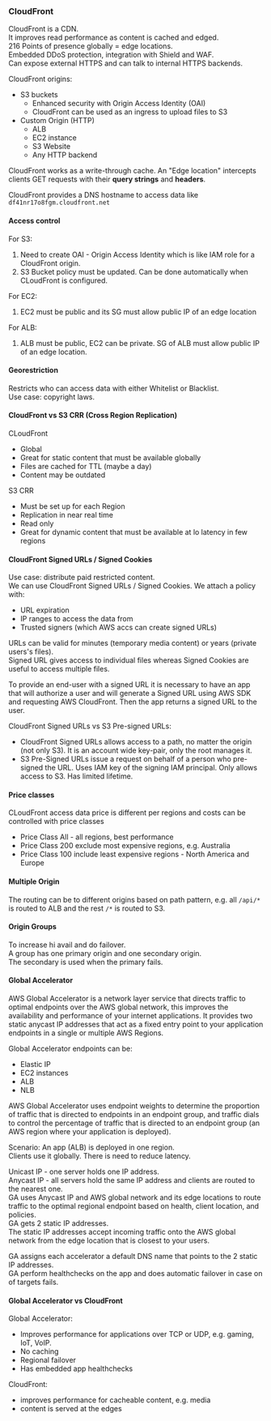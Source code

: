 ### CloudFront

CloudFront is a CDN.\
It improves read performance as content is cached and edged.\
216 Points of presence globally = edge locations.\
Embedded DDoS protection, integration with Shield and WAF.\
Can expose external HTTPS and can talk to internal HTTPS backends.

CloudFront origins:
* S3 buckets
  * Enhanced security with Origin Access Identity (OAI)
  * CloudFront can be used as an ingress to upload files to S3
* Custom Origin (HTTP)
  * ALB
  * EC2 instance
  * S3 Website
  * Any HTTP backend

CloudFront works as a write-through cache. An "Edge location" intercepts clients GET requests with their **query strings** and **headers**.

CloudFront provides a DNS hostname to access data like `df41nr17o8fgm.cloudfront.net`

#### Access control
For S3:
1. Need to create OAI - Origin Access Identity which is like IAM role for a CloudFront origin.
2. S3 Bucket policy must be updated. Can be done automatically when CLoudFront is configured.

For EC2:
1. EC2 must be public and its SG must allow public IP of an edge location

For ALB:
1. ALB must be public, EC2 can be private. SG of ALB must allow public IP of an edge location.

#### Georestriction
Restricts who can access data with either Whitelist or Blacklist.\
Use case: copyright laws.

#### CloudFront vs S3 CRR (Cross Region Replication)
CLoudFront
* Global
* Great for static content that must be available globally
* Files are cached for TTL (maybe a day)
* Content may be outdated

S3 CRR
* Must be set up for each Region
* Replication in near real time
* Read only
* Great for dynamic content that must be available at lo latency in few regions

#### CloudFront Signed URLs / Signed Cookies
Use case: distribute paid restricted content.\
We can use CloudFront Signed URLs / Signed Cookies. We attach a policy with:
* URL expiration
* IP ranges to access the data from
* Trusted signers (which AWS accs can create signed URLs)

URLs can be valid for minutes (temporary media content) or years (private users's files).\
Signed URL gives access to individual files whereas Signed Cookies are useful to access multiple files.

To provide an end-user with a signed URL it is necessary to have an app that will authorize a user and will generate a Signed URL using AWS SDK and requesting AWS CloudFront. Then the app returns a signed URL to the user.

CloudFront Signed URLs vs S3 Pre-signed URLs:
* CloudFront Signed URLs allows access to a path, no matter the origin (not only S3). It is an account wide key-pair, only the root manages it.
* S3 Pre-Signed URLs issue a request on behalf of a person who pre-signed the URL. Uses IAM key of the signing IAM principal. Only allows access to S3. Has limited lifetime.

#### Price classes
CLoudFront access data price is different per regions and costs can be controlled with price classes
* Price Class All - all regions, best performance
* Price Class 200 exclude most expensive regions, e.g. Australia
* Price Class 100 include least expensive regions - North America and Europe

#### Multiple Origin
The routing can be to different origins based on path pattern, e.g. all `/api/*` is routed to ALB and the rest `/*` is routed to S3.

#### Origin Groups
To increase hi avail and do failover.\
A group has one primary origin and one secondary origin.\
The secondary is used when the primary fails.

#### Global Accelerator
AWS Global Accelerator is a network layer service that directs traffic to optimal endpoints over the AWS global network,
this improves the availability and performance of your internet applications.
It provides two static anycast IP addresses that act as a fixed entry point to your application endpoints in a single or multiple AWS Regions.

Global Accelerator endpoints can be:
* Elastic IP
* EC2 instances
* ALB
* NLB

AWS Global Accelerator uses endpoint weights to determine the proportion of traffic that is directed to endpoints in an endpoint group,
and traffic dials to control the percentage of traffic that is directed to an endpoint group (an AWS region where your application is deployed).

Scenario:
An app (ALB) is deployed in one region.\
Clients use it globally. There is need to reduce latency.

Unicast IP - one server holds one IP address.\
Anycast IP - all servers hold the same IP address and clients are routed to the nearest one.\
GA uses Anycast IP and AWS global network and its edge locations to route traffic to the optimal regional endpoint based on health, client location, and policies.\
GA gets 2 static IP addresses.\
The static IP addresses accept incoming traffic onto the AWS global network from the edge location that is closest to your users.

GA assigns each accelerator a default DNS name that points to the 2 static IP addresses.\
GA perform healthchecks on the app and does automatic failover in case on of targets fails.

#### Global Accelerator vs CloudFront
Global Accelerator:
* Improves performance for applications over TCP or UDP, e.g. gaming, IoT, VoIP.
* No caching
* Regional failover
* Has embedded app healthchecks

CloudFront:
* improves performance for cacheable content, e.g. media
* content is served at the edges
